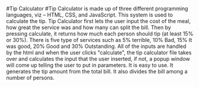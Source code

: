 #Tip Calculator
#Tip Calculator is made up of three different programming languages, viz – HTML, CSS, and JavaScript. This system is used to calculate the tip. Tip Calculator first lets the user input the cost of the meal, how great the service was and how many can split the bill. Then by pressing calculate, it returns how much each person should tip (at least 15% or 30%).
There is five type of services such as 5% terrible, 10% Bad, 15% It was good, 20% Good and 30% Outstanding.
All of the inputs are handled by the html and when the user clicks "calculate", the tip calculator file takes over and calculates the input that the user inserted, if not, a popup window will come up telling the user to put in parameters.
It is easy to use. It generates the tip amount from the total bill. It also divides the bill among a number of persons.
